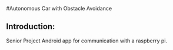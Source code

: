 #Autonomous Car with Obstacle Avoidance 
## Introduction:
Senior Project Android app for communication with a raspberry pi. 
